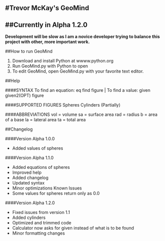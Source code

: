 #Trevor McKay's GeoMind
-------------------------------------------------------------------------------

##Currently in Alpha 1.2.0
-------------------------------------------------------------------------------

**Development will be slow as I am a novice developer trying to balance this project with other, more important work.**

##How to run GeoMind
       
1) Download and install Python at wwww.python.org
2) Run GeoMind.py with Python to open
3) To edit GeoMind, open GeoMind.py with your favorite text editor.

##Help

####SYNTAX 
To find an equation: eq find figure | To find a value: given given2(OPT) figure
      
####SUPPORTED FIGURES 
Spheres 
Cylinders (Partially) 
      
####ABBREVIATIONS 
vol = volume 
sa = surface area 
rad = radius 
b = area of a base 
la = lateral area 
ta = total area 

##Changelog

####Version Alpha 1.0.0 
- Added values of spheres 
          
####Version Alpha 1.1.0 
- Added equations of spheres 
- Improved help 
- Added changelog 
- Updated syntax 
- Minor optimizations 
 Known Issues 
- Some values for spheres return only as 0.0 
          
####Version Alpha 1.2.0 
- Fixed issues from version 1.1 
- Added cylinders 
- Optimized and trimmed code 
- Calculator now asks for given instead of what is to be found 
- Minor formatting changes 
